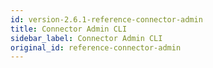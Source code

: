 ```yaml
---
id: version-2.6.1-reference-connector-admin
title: Connector Admin CLI
sidebar_label: Connector Admin CLI
original_id: reference-connector-admin
---
```


